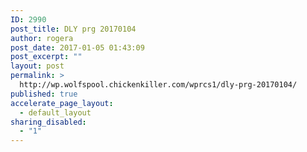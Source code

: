 ```yaml
---
ID: 2990
post_title: DLY prg 20170104
author: rogera
post_date: 2017-01-05 01:43:09
post_excerpt: ""
layout: post
permalink: >
  http://wp.wolfspool.chickenkiller.com/wprcs1/dly-prg-20170104/
published: true
accelerate_page_layout:
  - default_layout
sharing_disabled:
  - "1"
---
```

<script src="https://gist.github.com/wolfhesse/2507493480579cdab9da759dea051790.js"></script>